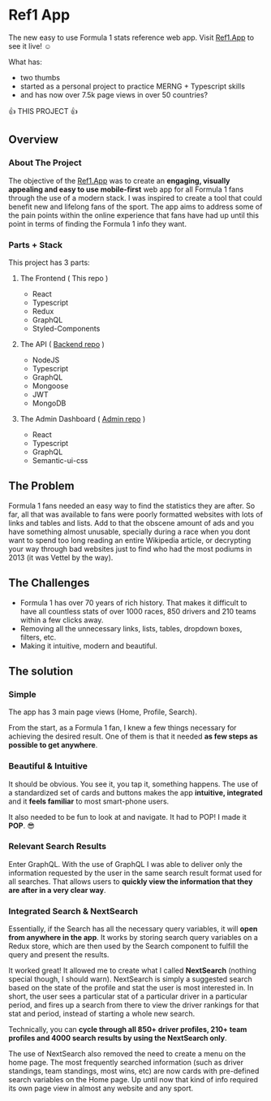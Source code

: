 
# Ref1 App

The new easy to use Formula 1 stats reference web app. Visit [Ref1.App](https://ref1.app) to see it live! :relaxed:

What has: 
  * two thumbs 
  * started as a personal project to practice MERNG + Typescript skills
  * and has now over 7.5k page views in over 50 countries? 
  
  :+1: THIS PROJECT :+1:

## Overview

### About The Project

The objective of the [Ref1.App](https://ref1.app) was to create an **engaging, visually appealing and easy to use mobile-first** web app for all Formula 1 fans through the use of a modern stack. I was inspired to create a tool that could benefit new and lifelong fans of the sport. The app aims to address some of the pain points within the online experience that fans have had up until this point in terms of finding the Formula 1 info they want.

 
### Parts + Stack

This project has 3 parts:

 1. The Frontend ( This repo )
    * React 
    * Typescript
    * Redux
    * GraphQL
    * Styled-Components
     
 2. The API  ( [Backend repo](https://github.com/claudiovf/ref1-Backend) )
    * NodeJS
    * Typescript
    * GraphQL
    * Mongoose
    * JWT
    * MongoDB 
    
 3. The Admin Dashboard ( [Admin repo](https://github.com/claudiovf/ref1-admin) )
    * React
    * Typescript
    * GraphQL 
    * Semantic-ui-css
    

## The Problem

Formula 1 fans needed an easy way to find the statistics they are after. So far, all that was available to fans were poorly formatted websites with lots of links and tables and lists. Add to that the obscene amount of ads and you have something almost unusable, specially during a race when you dont want to spend too long reading an entire Wikipedia article, or decrypting your way through bad websites just to find who had the most podiums in 2013 (it was Vettel by the way). 


## The Challenges

 * Formula 1 has over 70 years of rich history. That makes it difficult to have all countless stats of over 1000 races, 850 drivers and 210 teams within a few clicks away.
 *  Removing all the unnecessary links, lists, tables, dropdown boxes, filters, etc.
 *  Making it intuitive, modern and beautiful.


## The solution

### Simple

The app has 3 main page views (Home, Profile, Search).

From the start, as a Formula 1 fan, I knew a few things necessary for achieving the desired result. One of them is that it needed **as few steps as possible to get anywhere**.


### Beautiful & Intuitive 

It should be obvious. You see it, you tap it, something happens. The use of a standardized set of cards and buttons makes the app **intuitive, integrated** and it **feels familiar** to most smart-phone users.

It also needed to be fun to look at and navigate. It had to POP! I made it **POP**. :sunglasses:  


### Relevant Search Results

Enter GraphQL. With the use of GraphQL I was able to deliver only the information requested by the user in the same search result format used for all searches. That allows users to **quickly view the information that they are after in a very clear way**.


### Integrated Search & NextSearch

Essentially, if the Search has all the necessary query variables, it will **open from anywhere in the app**. It works by storing search query variables on a Redux store, which are then used by the Search component to fulfill the query and present the results. 

It worked great! It allowed me to create what I called **NextSearch** (nothing special though, I should warn). NextSearch is simply a suggested search based on the state of the profile and stat the user is most interested in. In short, the user sees a particular stat of a particular driver in a particular period, and fires up a search from there to view the driver rankings for that stat and period, instead of starting a whole new search.

Technically, you can **cycle through all 850+ driver profiles, 210+ team profiles and 4000 search results by using the NextSearch only**. 

The use of NextSearch also removed the need to create a menu on the home page. The most frequently searched information (such as driver standings, team standings, most wins, etc) are now cards with pre-defined search variables on the Home page. Up until now that kind of info required its own page view in almost any website and any sport. 





